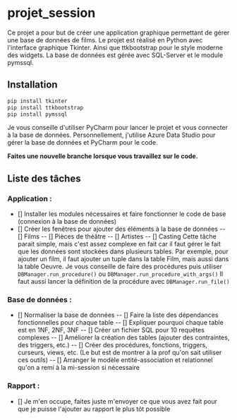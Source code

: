 # projet_session
 
Ce projet a pour but de créer une application graphique permettant de gérer une base de données de films.
Le projet est réalisé en Python avec l'interface graphique Tkinter. Ainsi que ttkbootstrap pour le style moderne 
des widgets. La base de données est gérée avec SQL-Server et le module pymssql.

## Installation
```bash
pip install tkinter
pip install ttkbootstrap
pip install pymssql
```

Je vous conseille d'utiliser PyCharm pour lancer le projet et vous connecter à la base de données.
Personnellement, j'utilise Azure Data Studio pour gérer la base de données et PyCharm pour le code.


**Faites une nouvelle branche lorsque vous travaillez sur le code.**

## Liste des tâches
### Application :
- [] Installer les modules nécessaires et faire fonctionner le code de base (connexion à la base de données)
- [] Créer les fenêtres pour ajouter des éléments à la base de données
  -- [] Films
  -- [] Pièces de théâtre
  -- [] Artistes
  -- [] Casting
Cette tâche parait simple, mais c'est assez complexe en fait car il faut gérer le fait que
les données sont stockées dans plusieurs tables. Par exemple, pour ajouter un film, il faut
ajouter un tuple dans la table Film, mais aussi dans la table Oeuvre. Je vous conseille de
faire des procédures puis utiliser `DBManager.run_procedure()` ou `DBManager.run_procedure_with_args()`
Il faut aussi lancer la définition de la procédure avec `DBManager.run_file()`


### Base de données :
- [] Normaliser la base de données
  -- [] Faire la liste des dépendances fonctionnelles pour chaque table
  -- [] Expliquer pourquoi chaque table est en 1NF, 2NF, 3NF
  -- [] Créer un fichier SQL pour 10 requêtes complexes
  -- [] Améliorer la création des tables (ajouter des contraintes, des triggers, etc.)
  -- [] Créer des procédures, fonctions, triggers, curseurs, views, etc. (Le but est de montrer à la prof qu'on sait utiliser ces outils)
  -- [] Arranger le modèle entité-association et relationnel qu'on a remi à la mi-session si nécessaire

### Rapport :
- [] Je m'en occupe, faites juste m'envoyer ce que vous avez fait pour que je puisse l'ajouter au rapport le plus tôt possible